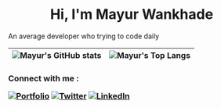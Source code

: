 **<h1 align="center">Hi, I'm Mayur Wankhade</h1>**

An average developer who trying to code daily

| <a><img align="center" src='https://github-readme-stats.vercel.app/api?username=mayurwankhade96&show_icons=true&hide_border=true&theme=vue' alt="Mayur's GitHub stats"></a> | <a><img align="center" src='https://github-readme-stats.vercel.app/api/top-langs/?username=mayurwankhade96&layout=compact&hide_border=true&theme=vue' alt="Mayur's Top Langs"></a> |
| --------------------------------------------------------------------------------------------------------------------------------------------------------------------------- | ---------------------------------------------------------------------------------------------------------------------------------------------------------------------------------- |

**<h3>Connect with me :**

[![Portfolio](https://img.shields.io/badge/-Portfolio-bl?style=for-the-badge)](https://mayurwankhade96.github.io/)
[![Twitter](https://img.shields.io/badge/-twitter-%231DA1F2.svg?style=for-the-badge&logo=twitter&logoColor=white)](https://twitter.com/mayurwankhade96)
[![LinkedIn](https://img.shields.io/badge/-linkedin-%230077B5.svg?style=for-the-badge&logo=Linkedin)](https://www.linkedin.com/in/mayur-wankhade-48a9b3193/)
